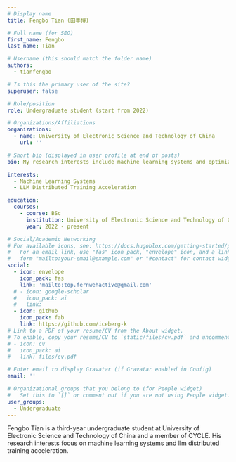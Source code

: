 ```yaml
---
# Display name
title: Fengbo Tian (田丰博)

# Full name (for SEO)
first_name: Fengbo
last_name: Tian

# Username (this should match the folder name)
authors:
  - tianfengbo

# Is this the primary user of the site?
superuser: false

# Role/position
role: Undergraduate student (start from 2022)

# Organizations/Affiliations
organizations:
  - name: University of Electronic Science and Technology of China
    url: ''

# Short bio (displayed in user profile at end of posts)
bio: My research interests include machine learning systems and optimization technique of parallel strategy for LLM.s

interests:
  - Machine Learning Systems
  - LLM Distributed Training Acceleration

education:
  courses:
    - course: BSc
      institution: University of Electronic Science and Technology of China
      year: 2022 - present

# Social/Academic Networking
# For available icons, see: https://docs.hugoblox.com/getting-started/page-builder/#icons
#   For an email link, use "fas" icon pack, "envelope" icon, and a link in the
#   form "mailto:your-email@example.com" or "#contact" for contact widget.
social:
  - icon: envelope
    icon_pack: fas
    link: 'mailto:top.fernwehactive@gmail.com'
  # - icon: google-scholar
  #   icon_pack: ai
  #   link: 
  - icon: github
    icon_pack: fab
    link: https://github.com/iceberg-k
# Link to a PDF of your resume/CV from the About widget.
# To enable, copy your resume/CV to `static/files/cv.pdf` and uncomment the lines below.
# - icon: cv
#   icon_pack: ai
#   link: files/cv.pdf

# Enter email to display Gravatar (if Gravatar enabled in Config)
email: ''

# Organizational groups that you belong to (for People widget)
#   Set this to `[]` or comment out if you are not using People widget.
user_groups:
  - Undergraduate
---
```


Fengbo Tian is a third-year undergraduate student at University of Electronic Science and Technology of China and a member of CYCLE. His research interests focus on machine learning systems and llm distributed training acceleration.

